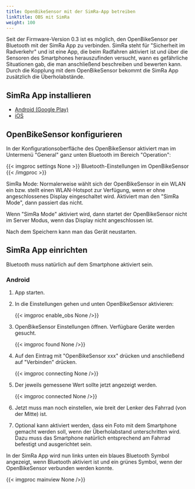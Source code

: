 ```yaml
---
title: OpenBikeSensor mit der SimRa-App betreiben
linkTitle: OBS mit SimRa
weight: 100
---
```


Seit der Firmware-Version 0.3 ist es möglich, den OpenBikeSensor per Bluetooth mit der SimRa App zu verbinden. SimRa steht für "Sicherheit im Radverkehr" und ist eine App, die beim Radfahren aktiviert ist und über die Sensoren des Smartphones herauszufinden versucht, wann es gefährliche Situationen gab, die man anschließend beschreiben und bewerten kann. Durch die Kopplung mit dem OpenBikeSensor bekommt die SimRa App zusätzlich die Überholabstände.

## SimRa App installieren
* [Android (Google Play)](https://play.google.com/store/apps/details?id=de.tuberlin.mcc.simra.app)
* [iOS](https://apps.apple.com/de/app/simra/id1459516968)

## OpenBikeSensor konfigurieren
In der Konfigurationsoberfläche des OpenBikeSensor aktiviert man im Untermenü "General" ganz unten Bluetooth im Bereich "Operation":

{{< imgproc settings None >}}
Bluetooth-Einstellungen im OpenBikeSensor
{{< /imgproc >}}

SimRa Mode: Normalerweise wählt sich der OpenBikeSensor in ein WLAN ein bzw.
stellt einen WLAN-Hotspot zur Verfügung, wenn er ohne angeschlossenes Display
eingeschaltet wird. Aktiviert man den "SimRa Mode", dann passiert das nicht.

Wenn "SimRa Mode" aktiviert wird, dann startet der OpenBikeSensor nicht im
Server Modus, wenn das Display nicht angeschlossen ist.

Nach dem Speichern kann man das Gerät neustarten.

## SimRa App einrichten

Bluetooth muss natürlich auf dem Smartphone aktiviert sein.

### Android

1. App starten.
2. In die Einstellungen gehen und unten OpenBikeSensor aktivieren: 

    {{< imgproc enable_obs None />}}
  
3. OpenBikeSensor Einstellungen öffnen. Verfügbare Geräte werden gesucht.

    {{< imgproc found None />}}

4. Auf den Eintrag mit "OpenBikeSensor xxx" drücken und anschließend auf "Verbinden" drücken. 
  
    {{< imgproc connecting None />}}
5. Der jeweils gemessene Wert sollte jetzt angezeigt werden.
  
    {{< imgproc connected None />}}

6. Jetzt muss man noch einstellen, wie breit der Lenker des Fahrrad (von der
    Mitte) ist.
7. Optional kann aktiviert werden, dass ein Foto mit dem Smartphone gemacht
    werden soll, wenn der Überholabstand unterschritten wird. Dazu muss das
    Smartphone natürlich entsprechend am Fahrrad befestigt und ausgerichtet
    sein.

In der SimRa App wird nun links unten ein blaues Bluetooth Symbol angezeigt,
wenn Bluetooth aktiviert ist und ein grünes Symbol, wenn der OpenBikeSensor
verbunden werden konnte.

{{< imgproc mainview None />}}
